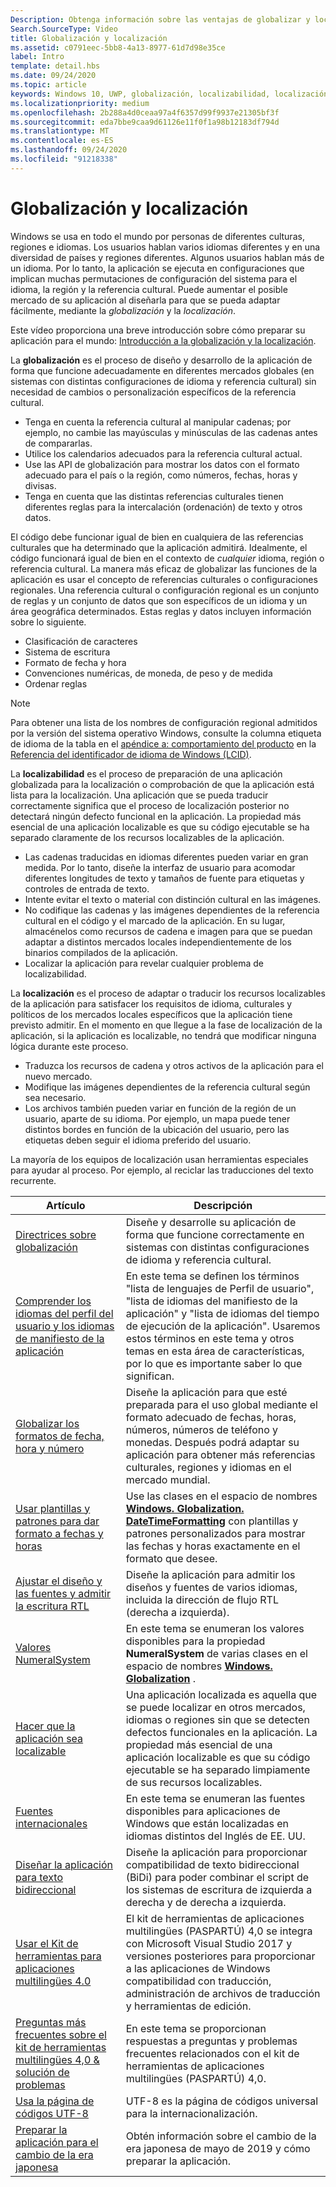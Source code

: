 ```yaml
---
Description: Obtenga información sobre las ventajas de globalizar y localizar la aplicación, y exactamente lo que significan estos términos.
Search.SourceType: Video
title: Globalización y localización
ms.assetid: c0791eec-5bb8-4a13-8977-61d7d98e35ce
label: Intro
template: detail.hbs
ms.date: 09/24/2020
ms.topic: article
keywords: Windows 10, UWP, globalización, localizabilidad, localización
ms.localizationpriority: medium
ms.openlocfilehash: 2b288a4d0ceaa97a4f6357d99f9937e21305bf3f
ms.sourcegitcommit: eda7bbe9caa9d61126e11f0f1a98b12183df794d
ms.translationtype: MT
ms.contentlocale: es-ES
ms.lasthandoff: 09/24/2020
ms.locfileid: "91218338"
---
```

# <a name="globalization-and-localization"></a>Globalización y localización

Windows se usa en todo el mundo por personas de diferentes culturas, regiones e idiomas. Los usuarios hablan varios idiomas diferentes y en una diversidad de países y regiones diferentes. Algunos usuarios hablan más de un idioma. Por lo tanto, la aplicación se ejecuta en configuraciones que implican muchas permutaciones de configuración del sistema para el idioma, la región y la referencia cultural. Puede aumentar el posible mercado de su aplicación al diseñarla para que se pueda adaptar fácilmente, mediante la *globalización* y la *localización*.

Este vídeo proporciona una breve introducción sobre cómo preparar su aplicación para el mundo: [Introducción a la globalización y la localización](https://channel9.msdn.com/Blogs/One-Dev-Minute/Introduction-to-globalization-and-localization).

La **globalización** es el proceso de diseño y desarrollo de la aplicación de forma que funcione adecuadamente en diferentes mercados globales (en sistemas con distintas configuraciones de idioma y referencia cultural) sin necesidad de cambios o personalización específicos de la referencia cultural.

- Tenga en cuenta la referencia cultural al manipular cadenas; por ejemplo, no cambie las mayúsculas y minúsculas de las cadenas antes de compararlas.
- Utilice los calendarios adecuados para la referencia cultural actual.
- Use las API de globalización para mostrar los datos con el formato adecuado para el país o la región, como números, fechas, horas y divisas.
- Tenga en cuenta que las distintas referencias culturales tienen diferentes reglas para la intercalación (ordenación) de texto y otros datos.

El código debe funcionar igual de bien en cualquiera de las referencias culturales que ha determinado que la aplicación admitirá. Idealmente, el código funcionará igual de bien en el contexto de *cualquier* idioma, región o referencia cultural. La manera más eficaz de globalizar las funciones de la aplicación es usar el concepto de referencias culturales o configuraciones regionales. Una referencia cultural o configuración regional es un conjunto de reglas y un conjunto de datos que son específicos de un idioma y un área geográfica determinados. Estas reglas y datos incluyen información sobre lo siguiente.

- Clasificación de caracteres
- Sistema de escritura
- Formato de fecha y hora
- Convenciones numéricas, de moneda, de peso y de medida
- Ordenar reglas

>[!NOTE]
> Para obtener una lista de los nombres de configuración regional admitidos por la versión del sistema operativo Windows, consulte la columna etiqueta de idioma de la tabla en el [apéndice a: comportamiento del producto](/openspecs/windows_protocols/ms-lcid/a9eac961-e77d-41a6-90a5-ce1a8b0cdb9c) en la [Referencia del identificador de idioma de Windows (LCID)](/openspecs/windows_protocols/ms-lcid/70feba9f-294e-491e-b6eb-56532684c37f).

La **localizabilidad** es el proceso de preparación de una aplicación globalizada para la localización o comprobación de que la aplicación está lista para la localización. Una aplicación que se pueda traducir correctamente significa que el proceso de localización posterior no detectará ningún defecto funcional en la aplicación. La propiedad más esencial de una aplicación localizable es que su código ejecutable se ha separado claramente de los recursos localizables de la aplicación.

- Las cadenas traducidas en idiomas diferentes pueden variar en gran medida. Por lo tanto, diseñe la interfaz de usuario para acomodar diferentes longitudes de texto y tamaños de fuente para etiquetas y controles de entrada de texto.
- Intente evitar el texto o material con distinción cultural en las imágenes.
- No codifique las cadenas y las imágenes dependientes de la referencia cultural en el código y el marcado de la aplicación. En su lugar, almacénelos como recursos de cadena e imagen para que se puedan adaptar a distintos mercados locales independientemente de los binarios compilados de la aplicación.
- Localizar la aplicación para revelar cualquier problema de localizabilidad.

La **localización** es el proceso de adaptar o traducir los recursos localizables de la aplicación para satisfacer los requisitos de idioma, culturales y políticos de los mercados locales específicos que la aplicación tiene previsto admitir. En el momento en que llegue a la fase de localización de la aplicación, si la aplicación es localizable, no tendrá que modificar ninguna lógica durante este proceso.

- Traduzca los recursos de cadena y otros activos de la aplicación para el nuevo mercado.
- Modifique las imágenes dependientes de la referencia cultural según sea necesario.
- Los archivos también pueden variar en función de la región de un usuario, aparte de su idioma. Por ejemplo, un mapa puede tener distintos bordes en función de la ubicación del usuario, pero las etiquetas deben seguir el idioma preferido del usuario.

La mayoría de los equipos de localización usan herramientas especiales para ayudar al proceso. Por ejemplo, al reciclar las traducciones del texto recurrente.

| Artículo | Descripción |
|---------|-------------|
| [Directrices sobre globalización](guidelines-and-checklist-for-globalizing-your-app.md) | Diseñe y desarrolle su aplicación de forma que funcione correctamente en sistemas con distintas configuraciones de idioma y referencia cultural. |
| [Comprender los idiomas del perfil del usuario y los idiomas de manifiesto de la aplicación](manage-language-and-region.md) | En este tema se definen los términos "lista de lenguajes de Perfil de usuario", "lista de idiomas del manifiesto de la aplicación" y "lista de idiomas del tiempo de ejecución de la aplicación". Usaremos estos términos en este tema y otros temas en esta área de características, por lo que es importante saber lo que significan. |
| [Globalizar los formatos de fecha, hora y número](use-global-ready-formats.md) | Diseñe la aplicación para que esté preparada para el uso global mediante el formato adecuado de fechas, horas, números, números de teléfono y monedas. Después podrá adaptar su aplicación para obtener más referencias culturales, regiones y idiomas en el mercado mundial. |
| [Usar plantillas y patrones para dar formato a fechas y horas](use-patterns-to-format-dates-and-times.md) | Use las clases en el espacio de nombres [**Windows. Globalization. DateTimeFormatting**](/uwp/api/windows.globalization.datetimeformatting?branch=live) con plantillas y patrones personalizados para mostrar las fechas y horas exactamente en el formato que desee. |
| [Ajustar el diseño y las fuentes y admitir la escritura RTL](adjust-layout-and-fonts--and-support-rtl.md) | Diseñe la aplicación para admitir los diseños y fuentes de varios idiomas, incluida la dirección de flujo RTL (derecha a izquierda). |
| [Valores NumeralSystem](glob-numeralsystem-values.md) | En este tema se enumeran los valores disponibles para la propiedad **NumeralSystem** de varias clases en el espacio de nombres [**Windows. Globalization**](/uwp/api/windows.globalization?branch=live) . |
| [Hacer que la aplicación sea localizable](prepare-your-app-for-localization.md) | Una aplicación localizada es aquella que se puede localizar en otros mercados, idiomas o regiones sin que se detecten defectos funcionales en la aplicación. La propiedad más esencial de una aplicación localizable es que su código ejecutable se ha separado limpiamente de sus recursos localizables. |
| [Fuentes internacionales](loc-international-fonts.md) | En este tema se enumeran las fuentes disponibles para aplicaciones de Windows que están localizadas en idiomas distintos del Inglés de EE. UU. |
| [Diseñar la aplicación para texto bidireccional](design-for-bidi-text.md) | Diseñe la aplicación para proporcionar compatibilidad de texto bidireccional (BiDi) para poder combinar el script de los sistemas de escritura de izquierda a derecha y de derecha a izquierda. |
| [Usar el Kit de herramientas para aplicaciones multilingües 4.0](use-mat.md) | El kit de herramientas de aplicaciones multilingües (PASPARTÚ) 4,0 se integra con Microsoft Visual Studio 2017 y versiones posteriores para proporcionar a las aplicaciones de Windows compatibilidad con traducción, administración de archivos de traducción y herramientas de edición. |
| [Preguntas más frecuentes sobre el kit de herramientas multilingües 4,0 & solución de problemas](mat-faq-troubleshooting.md) | En este tema se proporcionan respuestas a preguntas y problemas frecuentes relacionados con el kit de herramientas de aplicaciones multilingües (PASPARTÚ) 4,0. |
| [Usa la página de códigos UTF-8](use-utf8-code-page.md) | UTF-8 es la página de códigos universal para la internacionalización. |
| [Preparar la aplicación para el cambio de la era japonesa](japanese-era-change.md) | Obtén información sobre el cambio de la era japonesa de mayo de 2019 y cómo preparar la aplicación. |
